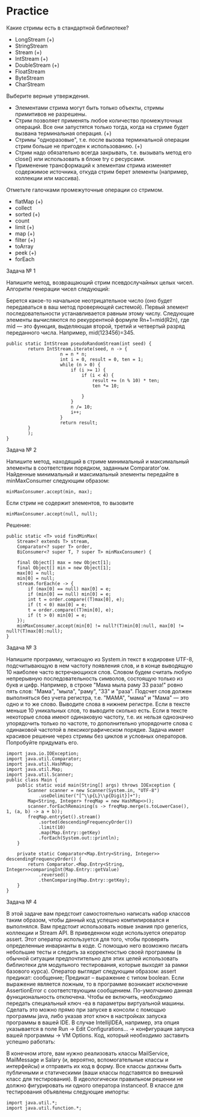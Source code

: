 # Practice

Какие стримы есть в стандартной библиотеке?

 - LongStream (+)
 - StringStream
 - Stream (+)
 - IntStream (+)
 - DoubleStream (+)
 - FloatStream
 - ByteStream
 - CharStream
 
Выберите верные утверждения.

 - Элементами стрима могут быть только объекты, стримы примитивов не разрешены.
 - Стрим позволяет применять любое количество промежуточных операций. Все они запустятся только тогда, когда на стриме будет вызвана терминальная операция. (+)
 - Стримы "одноразовые", т.е. после вызова терминальной операции стрим больше не пригоден к использованию. (+)
 - Стрим надо обязательно всегда закрывать, т.е. вызывать метод его close() или использовать в блоке try с ресурсами.
 - Применение трансформаций к элементам стрима изменяет содержимое источника, откуда стрим берет элементы (например, коллекции или массива).
 
Отметьте галочками промежуточные операции со стримом.

 - flatMap (+)
 - collect
 - sorted (+)
 - count
 - limit (+)
 - map (+)
 - filter (+)
 - toArray
 - peek (+)
 - forEach
 
Задача № 1

Напишите метод, возвращающий стрим псевдослучайных целых чисел. Алгоритм генерации чисел следующий:

Берется какое-то начальное неотрицательное число (оно будет передаваться в ваш метод проверяющей системой).
Первый элемент последовательности устанавливается равным этому числу.
Следующие элементы вычисляются по рекуррентной формуле Rn+1=mid(R2n), где mid — это функция, выделяющая второй, третий и четвертый разряд переданного числа. Например, mid(123456)=345.

    public static IntStream pseudoRandomStream(int seed) {
            return IntStream.iterate(seed, n -> {
                        n = n * n;
                        int i = 0, result = 0, ten = 1;
                        while (n > 0) {
                            if (i >= 1) {
                                if (i < 4) {
                                    result += (n % 10) * ten;
                                    ten *= 10;
 
                                }
                            }
                            n /= 10;
                            i++;
                        }
                        return result;
            }
            );
    }
    
Задача № 2

Напишите метод, находящий в стриме минимальный и максимальный элементы в соответствии порядком, заданным Comparator'ом.
Найденные минимальный и максимальный элементы передайте в minMaxConsumer следующим образом:

    minMaxConsumer.accept(min, max);

Если стрим не содержит элементов, то вызовите

    minMaxConsumer.accept(null, null);

Решение:

    public static <T> void findMinMax(
        Stream<? extends T> stream,
        Comparator<? super T> order,
        BiConsumer<? super T, ? super T> minMaxConsumer) {

        final Object[] max = new Object[1];
        final Object[] min = new Object[1];
        max[0] = null;
        min[0] = null;
        stream.forEach(e -> {
            if (max[0] == null) max[0] = e;
            if (min[0] == null) min[0] = e;
            int t = order.compare((T)max[0], e);
            if (t < 0) max[0] = e;
            t = order.compare((T)min[0], e);
            if (t > 0) min[0] = e;
        });
        minMaxConsumer.accept(min[0] != null?(T)min[0]:null, max[0] != null?(T)max[0]:null);
    }

Задача № 3

Напишите программу, читающую из System.in текст в кодировке UTF-8, подсчитывающую в нем частоту появления слов, и в конце выводящую 10 наиболее часто встречающихся слов.
Словом будем считать любую непрерывную последовательность символов, состоящую только из букв и цифр. Например, в строке "Мама мыла раму 33 раза!" ровно пять слов: "Мама", "мыла", "раму", "33" и "раза".
Подсчет слов должен выполняться без учета регистра, т.е. "МАМА", "мама" и "Мама" — это одно и то же слово. Выводите слова в нижнем регистре.
Если в тексте меньше 10 уникальных слов, то выводите сколько есть.
Если в тексте некоторые слова имеют одинаковую частоту, т.е. их нельзя однозначно упорядочить только по частоте, то дополнительно упорядочите слова с одинаковой частотой в лексикографическом порядке.
Задача имеет красивое решение через стримы без циклов и условных операторов. Попробуйте придумать его.

    import java.io.IOException;
    import java.util.Comparator;
    import java.util.HashMap;
    import java.util.Map;
    import java.util.Scanner;
    public class Main {
        public static void main(String[] args) throws IOException {
            Scanner scanner = new Scanner(System.in, "UTF-8")
                .useDelimiter("[^\\p{L}\\p{Digit}]+");
            Map<String, Integer> freqMap = new HashMap<>();
            scanner.forEachRemaining(s -> freqMap.merge(s.toLowerCase(), 1, (a, b) -> a + b));
            freqMap.entrySet().stream()
                .sorted(descendingFrequencyOrder())
                .limit(10)
                .map(Map.Entry::getKey)
                .forEach(System.out::println);
        }

        private static Comparator<Map.Entry<String, Integer>> descendingFrequencyOrder() {
            return Comparator.<Map.Entry<String, Integer>>comparingInt(Map.Entry::getValue)
                .reversed()
                .thenComparing(Map.Entry::getKey);
        }
    }
    
Задача № 4

В этой задаче вам предстоит самостоятельно написать набор классов таким образом, чтобы данный код успешно компилировался и выполнялся. 
Вам предстоит использовать новые знания про generics, коллекции и Stream API.
В приведенном коде используется оператор assert. Этот оператор используется для того, чтобы проверять определенные инварианты в коде. С помощью него возможно писать небольшие тесты и следить за корректностью своей программы (в обычной ситуации предпочтительно для этих целей использовать библиотеки для модульного тестирования, которые выходят за рамки базового курса).
Оператор выглядит следующим образом: 
assert предикат: сообщение;
Предикат – выражение с типом boolean. Если выражение является ложным, то в программе возникает исключение AssertionError с соответствующим сообщением.
По-умолчанию данная функциональность отключена. Чтобы ее включить, необходимо передать специальный ключ -ea в параметры виртуальной машины. Сделать это можно прямо при запуске в консоли с помощью программы java, либо указав этот ключ в настройках запуска программы в вашей IDE. В случае IntellijIDEA, например, эта опция указывается в поле Run -> Edit Configurations... -> конфигурация запуска вашей программы -> VM Options.
Код, который необходимо заставить успешно работать:



В конечном итоге, вам нужно реализовать классы MailService, MailMessage и Salary (и, вероятно, вспомогательные классы и интерфейсы) и отправить их код в форму. Все классы должны быть публичными и статическими (ваши классы подставятся во внешний класс для тестирования).
В идеологически правильном решении не должно фигурировать ни одного оператора instanceof.
В классе для тестирования объявлены следующие импорты:

    import java.util.*;
    import java.util.function.*;
